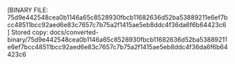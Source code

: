 [BINARY FILE: 75d9e442548cea0b1146a65c8528930fbcb11682636d52ba53889211e6ef7bcc48511bcc92aed6e83c7657c7b75a2f1415ae5eb8ddc4f36da6f6b64423c6]
Stored copy: docs/converted-binary/75d9e442548cea0b1146a65c8528930fbcb11682636d52ba53889211e6ef7bcc48511bcc92aed6e83c7657c7b75a2f1415ae5eb8ddc4f36da6f6b64423c6
